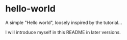 # hello-world
A simple "Hello world", loosely inspired by the tutorial...

I will introduce myself in this README in later versions.
